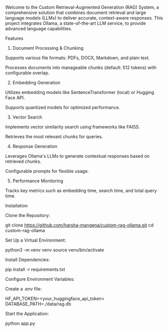 Welcome to the Custom Retrieval-Augmented Generation (RAG) System, a comprehensive solution that combines document retrieval and large language models (LLMs) to deliver accurate, context-aware responses. This project integrates Ollama, a state-of-the-art LLM service, to provide advanced language capabilities.

Features

1. Document Processing & Chunking

Supports various file formats: PDFs, DOCX, Markdown, and plain text.

Processes documents into manageable chunks (default: 512 tokens) with configurable overlap.

2. Embedding Generation

Utilizes embedding models like SentenceTransformer (local) or Hugging Face API.

Supports quantized models for optimized performance.

3. Vector Search

Implements vector similarity search using frameworks like FAISS.

Retrieves the most relevant chunks for queries.

4. Response Generation

Leverages Ollama's LLMs to generate contextual responses based on retrieved chunks.

Configurable prompts for flexible usage.

5. Performance Monitoring

Tracks key metrics such as embedding time, search time, and total query time.

Installation

Clone the Repository:

git clone https://github.com/harsha-mangena/custom-rag-ollama.git
cd custom-rag-ollama

Set Up a Virtual Environment:

python3 -m venv venv
source venv/bin/activate

Install Dependencies:

pip install -r requirements.txt

Configure Environment Variables:

Create a .env file:

HF_API_TOKEN=<your_huggingface_api_token>
DATABASE_PATH=./data/rag.db

Start the Application:

python app.py


